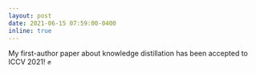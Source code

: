 ```yaml
---
layout: post
date: 2021-06-15 07:59:00-0400
inline: true
---
```


My first-author paper about knowledge distillation has been accepted to ICCV 2021! :fist:

